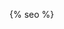 <head>
  <meta charset="utf-8" />
  <meta http-equiv="X-UA-Compatible" content="IE=edge" />
  <meta name="viewport" content="width=device-width, initial-scale=1" />

  <!-- <link rel="shortcut icon" href="{{ site.github.url }}/assets/icon/logo.svg"> -->

  <title>{{ site.title }}</title>
  
  <link rel="stylesheet" href="{{ site.github.url }}/assets/css/main.css" />
  <script src="https://aframe.io/releases/1.3.0/aframe.min.js"></script>

  {% seo %}
  
</head>
